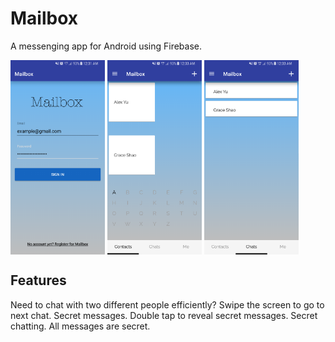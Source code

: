 # Mailbox
A messenging app for Android using Firebase.

<img src="readme_images/readme1.png" width="30%" align="center"/> <img src="readme_images/readme2.png" width="30%" align="center"/>
<img src="readme_images/readme3.png" width="30%" align="center"/>

## Features
Need to chat with two different people efficiently? Swipe the screen to go to next chat.
Secret messages.
Double tap to reveal secret messages.
Secret chatting. All messages are secret.
